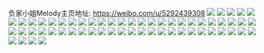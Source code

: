 负家小姐Melody主页地址: https://weibo.com/u/5292439308 
![](https://wx4.sinaimg.cn/mw2000/005Maxekgy1h94peyzaqkj32c03401kz.jpg) 
![](https://wx4.sinaimg.cn/mw2000/005Maxekgy1h9278qwalaj33402c0x6p.jpg) 
![](https://wx4.sinaimg.cn/mw2000/005Maxekgy1h9278wrx7sj32c0340npe.jpg) 
![](https://wx4.sinaimg.cn/mw2000/005Maxekgy1h9279fgjdqj33402c04qq.jpg) 
![](https://wx4.sinaimg.cn/mw2000/005Maxekgy1h9279la6wxj32c0340hdu.jpg) 
![](https://wx4.sinaimg.cn/mw2000/005Maxekgy1h8evwj694kj30u013z7fc.jpg) 
![](https://wx4.sinaimg.cn/mw2000/005Maxekly1h7ghjzh4eyj31be1beqcw.jpg) 
![](https://wx4.sinaimg.cn/mw2000/005Maxekly1h7ghl7oixqj334033yqv9.jpg) 
![](https://wx4.sinaimg.cn/mw2000/005Maxekly1h7ghn1mog9j333x340b29.jpg) 
![](https://wx4.sinaimg.cn/mw2000/005Maxekly1h7ghnhqlm5j31o028014u.jpg) 
![](https://wx4.sinaimg.cn/mw2000/005Maxekly1h74um04dntj31g30tbmzl.jpg) 
![](https://wx4.sinaimg.cn/mw2000/005Maxekly1h6r9e1b6kmj30sf1ei1kx.jpg) 
![](https://wx4.sinaimg.cn/mw2000/005Maxekly1h6r9e1llanj30r61catj1.jpg) 
![](https://wx4.sinaimg.cn/mw2000/005Maxekgy1h6ekn2qd6fj32yo4g07wh.jpg) 
![](https://wx4.sinaimg.cn/mw2000/005Maxekgy1h6eko0pn4sj34g02yoe81.jpg) 
![](https://wx4.sinaimg.cn/mw2000/005Maxekgy1h6ekovs3c9j32yo4g0qvc.jpg) 
![](https://wx4.sinaimg.cn/mw2000/005Maxekgy1h6ekptfw67j32yo4g0hdt.jpg) 
![](https://wx4.sinaimg.cn/mw2000/005Maxekgy1h6ekqrmpg1j32yo4g04qy.jpg) 
![](https://wx4.sinaimg.cn/mw2000/005Maxekgy1h6ekrmlypfj34g02yo4qp.jpg) 
![](https://wx4.sinaimg.cn/mw2000/005Maxekgy1h6ekshcjamj32yo4g0e19.jpg) 
![](https://wx4.sinaimg.cn/mw2000/005Maxekgy1h6ekta0nanj32yo4g0u13.jpg) 
![](https://wx4.sinaimg.cn/mw2000/005Maxekgy1h6ekub8diij32yo4g0hdt.jpg) 
![](https://wx4.sinaimg.cn/mw2000/005Maxekgy1h6ekv9kh1nj32yo4g0npk.jpg) 
![](https://wx4.sinaimg.cn/mw2000/005Maxekgy1h69q4omubyj32c0340e82.jpg) 
![](https://wx4.sinaimg.cn/mw2000/005Maxekgy1h69q4quy04j32c0340th3.jpg) 
![](https://wx4.sinaimg.cn/mw2000/005Maxekgy1h69q4ulyucj31wn2hkkjl.jpg) 
![](https://wx4.sinaimg.cn/mw2000/005Maxekgy1h69q56wvu1j30yh1mo7ps.jpg) 
![](https://wx4.sinaimg.cn/mw2000/005Maxekgy1h69q57xbxbj31o0280e81.jpg) 
![](https://wx4.sinaimg.cn/mw2000/005Maxekgy1h69q59jtobj30yi1hnakr.jpg) 
![](https://wx4.sinaimg.cn/mw2000/005Maxekgy1h69q5gx7gyj30yi1kv13t.jpg) 
![](https://wx4.sinaimg.cn/mw2000/005Maxekgy1h69q5ihbloj322m2rhb2a.jpg) 
![](https://wx4.sinaimg.cn/mw2000/005Maxekly1h67qeh6t68j31o02807wh.jpg) 
![](https://wx4.sinaimg.cn/mw2000/005Maxekly1h67qehzxz3j31o0280e81.jpg) 
![](https://wx4.sinaimg.cn/mw2000/005Maxekly1h67qe8uk74j33402c0kjo.jpg) 
![](https://wx4.sinaimg.cn/mw2000/005Maxekly1h5zdql52xpj30yg1tqwqv.jpg) 
![](https://wx4.sinaimg.cn/mw2000/005Maxekly1h5zdqlib18j30yi1pdabq.jpg) 
![](https://wx4.sinaimg.cn/mw2000/005Maxekly1h5zdqmoj46j31o02yob29.jpg) 
![](https://wx4.sinaimg.cn/mw2000/005Maxekly1h5zdqnf6p5j31o02yob29.jpg) 
![](https://wx4.sinaimg.cn/mw2000/005Maxekly1h5zdqo37l3j31o0280npd.jpg) 
![](https://wx4.sinaimg.cn/mw2000/005Maxekly1h5zdqoyaz8j31o02807f9.jpg) 
![](https://wx4.sinaimg.cn/mw2000/005Maxekly1h5zdqsa1l7j32801o07u4.jpg) 
![](https://wx4.sinaimg.cn/mw2000/005Maxekgy1h5uy4k4a5lj30u0140tem.jpg) 
![](https://wx4.sinaimg.cn/mw2000/005Maxekgy1h5uy45g3tcj30zg1baabf.jpg) 
![](https://wx4.sinaimg.cn/mw2000/005Maxekgy1h5uy46n1hzj30zg1bagnp.jpg) 
![](https://wx4.sinaimg.cn/mw2000/005Maxekgy1h5uy4751p3j30zg1bagn3.jpg) 
![](https://wx4.sinaimg.cn/mw2000/005Maxekgy1h5uy47m69lj30zg1batap.jpg) 
![](https://wx4.sinaimg.cn/mw2000/005Maxekgy1h5uy4841gaj30zg1baad5.jpg) 
![](https://wx4.sinaimg.cn/mw2000/005Maxekgy1h5uy48p9x5j30zg1ba791.jpg) 
![](https://wx4.sinaimg.cn/mw2000/005Maxekgy1h5uy49evb9j30zg1badj4.jpg) 
![](https://wx4.sinaimg.cn/mw2000/005Maxekgy1h5muaaiadfj30yi1j9mz3.jpg) 
![](https://wx4.sinaimg.cn/mw2000/005Maxekgy1h5muab40ifj30yi1znalt.jpg) 
![](https://wx4.sinaimg.cn/mw2000/005Maxekgy1h5muad6i66j30yi22ox6p.jpg) 
![](https://wx4.sinaimg.cn/mw2000/005Maxekgy1h5muae7shij30yi1fe40x.jpg) 
![](https://wx4.sinaimg.cn/mw2000/005Maxekgy1h5muagqg9pj30yi1grb29.jpg) 
![](https://wx4.sinaimg.cn/mw2000/005Maxekgy1h4xf9fip4hj31400u043y.jpg) 
![](https://wx4.sinaimg.cn/mw2000/005Maxekgy1h4qfkl7zwmj31hc0u0n7p.jpg) 
![](https://wx4.sinaimg.cn/mw2000/005Maxekgy1h4qfknhpybj31hc0u0qek.jpg) 
![](https://wx4.sinaimg.cn/mw2000/005Maxekgy1h4qfk1h6c0j30u0140jxd.jpg) 
![](https://wx4.sinaimg.cn/mw2000/005Maxekgy1h4qfjzm3ldj30u01bptkc.jpg) 
